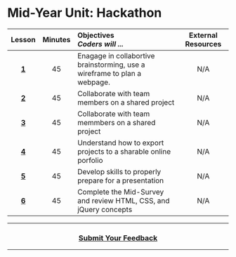 # Mid-Year Unit: Hackathon

|Lesson|Minutes|Objectives <br> *Coders will ...*|External Resources|
|:-------:|:-------:|:-------|:-------:|
|[**1**]()|45|Enagage in collabortive brainstorming, use a wireframe to plan a webpage.|N/A|
|[**2**]()|45|Collaborate with team members on a shared project|N/A|
|[**3**]()|45|Collaborate with team memmbers on a shared project |N/A|
|[**4**]()|45|Understand how to export projects to a sharable online porfolio|N/A|
|[**5**]()|45|Develop skills to properly prepare for a presentation|N/A|
|[**6**]()|45|Complete the Mid-Survey and review HTML, CSS, and jQuery concepts|N/A|


----
<h3 align="center"><a href="https://docs.google.com/forms/d/e/1FAIpQLSfiZv1Y0U4Fr5k2iFVWRIVg2x7Su-r1hLoH0qb5RCMlNsxUjQ/viewform">Submit Your Feedback</a>  </h3>

----

